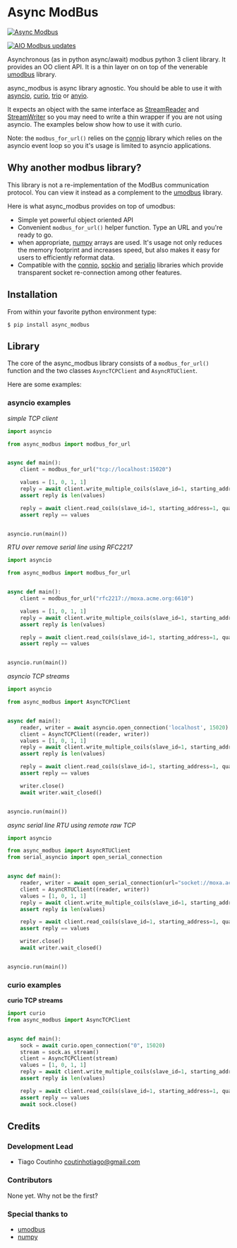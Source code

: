 # Async ModBus

[![Async Modbus](https://img.shields.io/pypi/v/async_modbus.svg)](https://pypi.python.org/pypi/async_modbus)

[![AIO Modbus updates](https://pyup.io/repos/github/tiagocoutinho/async_modbus/shield.svg)](https://pyup.io/repos/github/tiagocoutinho/async_modbus/)

Asynchronous (as in python async/await) modbus python 3 client library.
It provides an OO client API. It is a thin layer on on top of the venerable
[umodbus](https://github.com/AdvancedClimateSystems/uModbus) library.

async_modbus is async library agnostic. You should be able to use it with
[asyncio](https://docs.python.org/3/library/asyncio.html),
[curio](https://curio.rtfd.io), [trio](https://trio.rtfd.io) or
[anyio](https://anyio.rtfd.io).

It expects an object with the same interface as
[StreamReader](https://docs.python.org/3/library/asyncio-stream.html#streamreader)
and
[StreamWriter](https://docs.python.org/3/library/asyncio-stream.html#streamwriter)
so you may need to write a thin wrapper if you are not using asyncio.
The examples below show how to use it with curio.

Note: the `modbus_for_url()` relies on the
[connio](https://github.com/tiagocoutinho/connio) library which relies on
the asyncio event loop so you it's usage is limited to asyncio applications.


## Why another modbus library?

This library is not a re-implementation of the ModBus communication protocol.
You can view it instead as a complement to the
[umodbus](https://github.com/AdvancedClimateSystems/uModbus) library.

Here is what async_modbus provides on top of umodbus:

* Simple yet powerful object oriented API
* Convenient `modbus_for_url()` helper function. Type an URL and you're ready
  to go.
* when appropriate, [numpy](https://numpy.org) arrays are used. It's usage not
  only reduces the memory footprint and increases speed, but also makes it easy
  for users to efficiently reformat data.
* Compatible with the [connio](https://github.com/tiagocoutinho/connio),
  [sockio](https://github.com/tiagocoutinho/sockio) and
  [serialio](https://github.com/tiagocoutinho/serialio) libraries which provide
  transparent socket re-connection among other features.


## Installation

From within your favorite python environment type:

`$ pip install async_modbus`

## Library

The core of the async_modbus library consists of a `modbus_for_url()` function
and the two classes `AsyncTCPClient` and `AsyncRTUClient`.

Here are some examples:

### asyncio examples

*simple TCP client*

```python
import asyncio

from async_modbus import modbus_for_url


async def main():
    client = modbus_for_url("tcp://localhost:15020")

    values = [1, 0, 1, 1]
    reply = await client.write_multiple_coils(slave_id=1, starting_address=1, values=values)
    assert reply is len(values)

    reply = await client.read_coils(slave_id=1, starting_address=1, quantity=len(values))
    assert reply == values


asyncio.run(main())
```

*RTU over remove serial line using RFC2217*

```python
import asyncio

from async_modbus import modbus_for_url


async def main():
    client = modbus_for_url("rfc2217://moxa.acme.org:6610")

    values = [1, 0, 1, 1]
    reply = await client.write_multiple_coils(slave_id=1, starting_address=1, values=values)
    assert reply is len(values)

    reply = await client.read_coils(slave_id=1, starting_address=1, quantity=len(values))
    assert reply == values


asyncio.run(main())
```

*asyncio TCP streams*

```python
import asyncio

from async_modbus import AsyncTCPClient


async def main():
    reader, writer = await asyncio.open_connection('localhost', 15020)
    client = AsyncTCPClient((reader, writer))
    values = [1, 0, 1, 1]
    reply = await client.write_multiple_coils(slave_id=1, starting_address=1, values=values)
    assert reply is len(values)

    reply = await client.read_coils(slave_id=1, starting_address=1, quantity=len(values))
    assert reply == values

    writer.close()
    await writer.wait_closed()


asyncio.run(main())
```

*async serial line RTU using remote raw TCP*

```python
import asyncio

from async_modbus import AsyncRTUClient
from serial_asyncio import open_serial_connection


async def main():
    reader, writer = await open_serial_connection(url="socket://moxa.acme.org:6610")
    client = AsyncRTUClient((reader, writer))
    values = [1, 0, 1, 1]
    reply = await client.write_multiple_coils(slave_id=1, starting_address=1, values=values)
    assert reply is len(values)

    reply = await client.read_coils(slave_id=1, starting_address=1, quantity=len(values))
    assert reply == values

    writer.close()
    await writer.wait_closed()


asyncio.run(main())
```

### curio examples

**curio TCP streams**

```python
import curio
from async_modbus import AsyncTCPClient


async def main():
    sock = await curio.open_connection("0", 15020)
    stream = sock.as_stream()
    client = AsyncTCPClient(stream)
    values = [1, 0, 1, 1]
    reply = await client.write_multiple_coils(slave_id=1, starting_address=1, values=values)
    assert reply is len(values)

    reply = await client.read_coils(slave_id=1, starting_address=1, quantity=len(values))
    assert reply == values
    await sock.close()
```


## Credits

### Development Lead

* Tiago Coutinho <coutinhotiago@gmail.com>

### Contributors

None yet. Why not be the first?

### Special thanks to

* [umodbus](https://github.com/AdvancedClimateSystems/uModbus)
* [numpy](https://numpy.org)
